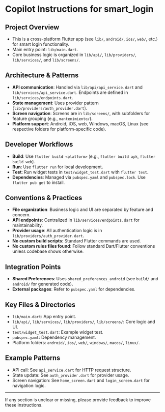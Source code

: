 # Copilot Instructions for smart_login

## Project Overview
- This is a cross-platform Flutter app (see `lib/`, `android/`, `ios/`, `web/`, etc.) for smart login functionality.
- Main entry point: `lib/main.dart`.
- Core business logic is organized in `lib/api/`, `lib/providers/`, `lib/services/`, and `lib/screens/`.

## Architecture & Patterns
- **API communication**: Handled via `lib/api/api_service.dart` and `lib/services/api_service.dart`. Endpoints are defined in `lib/services/endpoints.dart`.
- **State management**: Uses provider pattern (`lib/providers/auth_provider.dart`).
- **Screen navigation**: Screens are in `lib/screens/`, with subfolders for feature grouping (e.g., `mantenimiento/`).
- **Platform support**: Android, iOS, web, Windows, macOS, Linux (see respective folders for platform-specific code).

## Developer Workflows
- **Build**: Use `flutter build <platform>` (e.g., `flutter build apk`, `flutter build web`).
- **Run**: Use `flutter run` for local development.
- **Test**: Run widget tests in `test/widget_test.dart` with `flutter test`.
- **Dependencies**: Managed via `pubspec.yaml` and `pubspec.lock`. Use `flutter pub get` to install.

## Conventions & Practices
- **File organization**: Business logic and UI are separated by feature and concern.
- **API endpoints**: Centralized in `lib/services/endpoints.dart` for maintainability.
- **Provider usage**: All authentication logic is in `lib/providers/auth_provider.dart`.
- **No custom build scripts**: Standard Flutter commands are used.
- **No custom rules files found**: Follow standard Dart/Flutter conventions unless codebase shows otherwise.

## Integration Points
- **Shared Preferences**: Uses `shared_preferences_android` (see `build/` and `android/` for generated code).
- **External packages**: Refer to `pubspec.yaml` for dependencies.

## Key Files & Directories
- `lib/main.dart`: App entry point.
- `lib/api/`, `lib/services/`, `lib/providers/`, `lib/screens/`: Core logic and UI.
- `test/widget_test.dart`: Example widget test.
- `pubspec.yaml`: Dependency management.
- Platform folders: `android/`, `ios/`, `web/`, `windows/`, `macos/`, `linux/`.

## Example Patterns
- API call: See `api_service.dart` for HTTP request structure.
- State update: See `auth_provider.dart` for provider usage.
- Screen navigation: See `home_screen.dart` and `login_screen.dart` for navigation logic.

---
If any section is unclear or missing, please provide feedback to improve these instructions.
